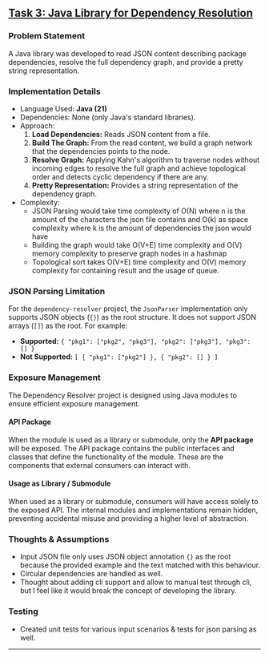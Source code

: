 ## [Task 3: Java Library for Dependency Resolution](dependency-resolver/)

### Problem Statement
A Java library was developed to read JSON content describing package dependencies, resolve the full dependency graph, and provide a pretty string representation.

### Implementation Details
- Language Used: **Java (21)**
- Dependencies: None (only Java's standard libraries).
- Approach:
    1. **Load Dependencies:** Reads JSON content from a file.
    2. **Build The Graph:** From the read content, we build a graph network that the dependencies points to the node.
    3. **Resolve Graph:** Applying Kahn's algorithm to traverse nodes without incoming edges to resolve the full graph and achieve topological order and detects cyclic dependency if there are any.
    4. **Pretty Representation:** Provides a string representation of the dependency graph.
- Complexity:
  - JSON Parsing would take time complexity of O(N) where n is the amount of the characters the json file contains and O(k) as space complexity where k is the amount of dependencies the json would have
  - Building the graph would take O(V+E) time complexity and O(V) memory complexity to preserve graph nodes in a hashmap
  - Topological sort takes O(V+E) time complexity and O(V) memory complexity for containing result and the usage of queue.

### JSON Parsing Limitation

For the `dependency-resolver` project, the `JsonParser` implementation only supports JSON objects (`{}`) as the root structure. It does not support JSON arrays (`[]`) as the root. For example:

- **Supported:** `{ "pkg1": ["pkg2", "pkg3"], "pkg2": ["pkg3"], "pkg3": [] }`
- **Not Supported:** `[ { "pkg1": ["pkg2"] }, { "pkg2": [] } ]`

### Exposure Management
The Dependency Resolver project is designed using Java modules to ensure efficient exposure management.

#### API Package
When the module is used as a library or submodule, only the **API package** will be exposed. The API package contains the public interfaces and classes that define the functionality of the module. These are the components that external consumers can interact with.

#### Usage as Library / Submodule
When used as a library or submodule, consumers will have access solely to the exposed API. The internal modules and implementations remain hidden, preventing accidental misuse and providing a higher level of abstraction.

### Thoughts & Assumptions
- Input JSON file only uses JSON object annotation `{}` as the root because the provided example and the text matched with this behaviour.
- Circular dependencies are handled as well.
- Thought about adding cli support and allow to manual test through cli, but I feel like it would break the concept of developing the library.

### Testing
- Created unit tests for various input scenarios & tests for json parsing as well.

---